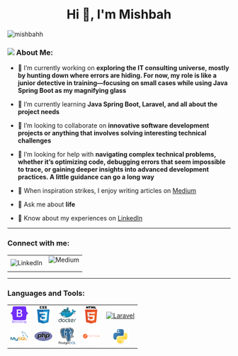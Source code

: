 <h1 align="center">Hi 👋, I'm Mishbah</h1>

<p align="left" style="display: flex; gap: 10px;"> 
  <img src="https://komarev.com/ghpvc/?username=mishbahh&label=Profile%20views&color=0e75b6&style=flat" alt="mishbahh" /> 
</p>

### <img src="https://github.com/TheDudeThatCode/TheDudeThatCode/blob/master/Assets/Developer.gif" width="45" /> About Me:

- 🔭 I’m currently working on **exploring the IT consulting universe, mostly by hunting down where errors are hiding. For now, my role is like a junior detective in training—focusing on small cases while using Java Spring Boot as my magnifying glass**  

- 🌱 I’m currently learning **Java Spring Boot, Laravel, and all about the project needs**  

- 👯 I’m looking to collaborate on **innovative software development projects or anything that involves solving interesting technical challenges**  

- 🤝 I’m looking for help with **navigating complex technical problems, whether it’s optimizing code, debugging errors that seem impossible to trace, or gaining deeper insights into advanced development practices. A little guidance can go a long way**  

- 📝 When inspiration strikes, I enjoy writing articles on [Medium](https://medium.com/@mishbahussuduri)  

- 💬 Ask me about **life**  

- 📄 Know about my experiences on [LinkedIn](https://www.linkedin.com/in/mishbahussuduri/)  

---

<h3 align="left">Connect with me:</h3>
<table>
<tr>
<td align="center">
  <a href="https://linkedin.com/in/mishbahussuduri" target="_blank" style="text-decoration: none;">
    <img src="https://raw.githubusercontent.com/rahuldkjain/github-profile-readme-generator/master/src/images/icons/Social/linked-in-alt.svg" alt="LinkedIn" height="30" width="40" />
  </a>
  </td>
  <td align="center">
  <a href="https://medium.com/@mishbahussuduri" target="_blank" style="text-decoration: none;">
    <img src="https://raw.githubusercontent.com/rahuldkjain/github-profile-readme-generator/master/src/images/icons/Social/medium.svg" alt="Medium" height="30" width="40" />
  </a>
</p>
</td>
</tr>
</table>

---

### Languages and Tools:

<table>
  <tr>
    <td align="center">
      <a href="https://getbootstrap.com" target="_blank">
        <img src="https://raw.githubusercontent.com/devicons/devicon/master/icons/bootstrap/bootstrap-plain-wordmark.svg" alt="Bootstrap" width="40" height="40"/>
      </a>
    </td>
    <td align="center">
      <a href="https://www.w3schools.com/css/" target="_blank">
        <img src="https://raw.githubusercontent.com/devicons/devicon/master/icons/css3/css3-original-wordmark.svg" alt="CSS3" width="40" height="40"/>
      </a>
    </td>
    <td align="center">
      <a href="https://www.docker.com/" target="_blank">
        <img src="https://raw.githubusercontent.com/devicons/devicon/master/icons/docker/docker-original-wordmark.svg" alt="Docker" width="40" height="40"/>
      </a>
    </td>
    <td align="center">
      <a href="https://www.w3.org/html/" target="_blank">
        <img src="https://raw.githubusercontent.com/devicons/devicon/master/icons/html5/html5-original-wordmark.svg" alt="HTML5" width="40" height="40"/>
      </a>
    </td>
    <td align="center">
      <a href="https://laravel.com/" target="_blank">
        <img src="https://laravel.com/img/logotype.min.svg" alt="Laravel" width="40" height="40"/>
      </a>
    </td>
  </tr>
  <tr>
    <td align="center">
      <a href="https://www.mysql.com/" target="_blank">
        <img src="https://raw.githubusercontent.com/devicons/devicon/master/icons/mysql/mysql-original-wordmark.svg" alt="MySQL" width="40" height="40"/>
      </a>
    </td>
    <td align="center">
      <a href="https://www.php.net" target="_blank">
        <img src="https://raw.githubusercontent.com/devicons/devicon/master/icons/php/php-original.svg" alt="PHP" width="40" height="40"/>
      </a>
    </td>
    <td align="center">
      <a href="https://www.postgresql.org" target="_blank">
        <img src="https://raw.githubusercontent.com/devicons/devicon/master/icons/postgresql/postgresql-original-wordmark.svg" alt="PostgreSQL" width="40" height="40"/>
      </a>
    </td>
    <td align="center">
      <a href="https://postman.com" target="_blank">
        <img src="https://raw.githubusercontent.com/devicons/devicon/master/icons/postman/postman-original-wordmark.svg" alt="Postman" width="40" height="40"/>
      </a>
    </td>
    <td align="center">
      <a href="https://www.python.org" target="_blank">
        <img src="https://raw.githubusercontent.com/devicons/devicon/master/icons/python/python-original.svg" alt="Python" width="40" height="40"/>
      </a>
    </td>
  </tr>
</table>


